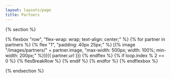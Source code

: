 ```yaml
---
layout: layouts/page
title: Partners
---
```


{% section %}

<!-- Using data from global `partners.json` file. Warning: Code duplication! -->
{% flexbox "row", "flex-wrap: wrap; text-align: center;" %}
{% for partner in partners %}
{% flex "1", "padding: 40px 25px;" %}
[{% image "/images/partners/" + partner.image, "max-width: 500px; width: 100%; min-width: 200px;" %}]({{ partner.url }})
{% endflex %}
{% if loop.index % 2 == 0 %}
{% flexBreakRow %}
{% endif %}
{% endfor %}
{% endflexbox %}

{% endsection %}
